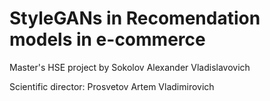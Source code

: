 # StyleGANs in Recomendation models in e-commerce
Master's HSE project by Sokolov Alexander Vladislavovich

Scientific director: Prosvetov Artem Vladimirovich
